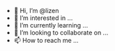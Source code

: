- 👋 Hi, I’m @lizen
- 👀 I’m interested in ...
- 🌱 I’m currently learning ...
- 💞️ I’m looking to collaborate on ...
- 📫 How to reach me ...

<!---
lizen/lizen is a ✨ special ✨ repository because its `README.md` (this file) appears on your GitHub profile.
You can click the Preview link to take a look at your changes.
--->
